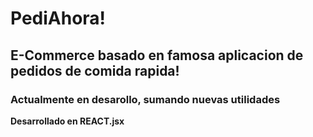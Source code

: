 # PediAhora!

## E-Commerce basado en famosa aplicacion de pedidos de comida rapida!

### Actualmente en desarollo, sumando nuevas utilidades

**Desarrollado en REACT.jsx**
